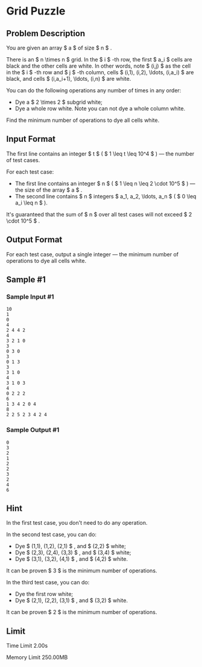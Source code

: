 # Grid Puzzle

## Problem Description

You are given an array $ a $ of size $ n $ .

There is an $ n \times n $ grid. In the $ i $ -th row, the first $ a_i $ cells are black and the other cells are white. In other words, note $ (i,j) $ as the cell in the $ i $ -th row and $ j $ -th column, cells $ (i,1), (i,2), \ldots, (i,a_i) $ are black, and cells $ (i,a_i+1), \ldots, (i,n) $ are white.

You can do the following operations any number of times in any order:

- Dye a $ 2 \times 2 $ subgrid white;
- Dye a whole row white. Note you can not dye a whole column white.

Find the minimum number of operations to dye all cells white.

## Input Format

The first line contains an integer $ t $ ( $ 1 \leq t \leq 10^4 $ ) — the number of test cases.

For each test case:

- The first line contains an integer $ n $ ( $ 1 \leq n \leq 2 \cdot 10^5 $ ) — the size of the array $ a $ .
- The second line contains $ n $ integers $ a_1, a_2, \ldots, a_n $ ( $ 0 \leq a_i \leq n $ ).

It's guaranteed that the sum of $ n $ over all test cases will not exceed $ 2 \cdot 10^5 $ .

## Output Format

For each test case, output a single integer — the minimum number of operations to dye all cells white.

## Sample #1

### Sample Input #1

```
10
1
0
4
2 4 4 2
4
3 2 1 0
3
0 3 0
3
0 1 3
3
3 1 0
4
3 1 0 3
4
0 2 2 2
6
1 3 4 2 0 4
8
2 2 5 2 3 4 2 4
```

### Sample Output #1

```
0
3
2
1
2
2
3
2
4
6
```

## Hint

In the first test case, you don't need to do any operation.

In the second test case, you can do:

- Dye $ (1,1), (1,2), (2,1) $ , and $ (2,2) $ white;
- Dye $ (2,3), (2,4), (3,3) $ , and $ (3,4) $ white;
- Dye $ (3,1), (3,2), (4,1) $ , and $ (4,2) $ white.

It can be proven $ 3 $ is the minimum number of operations.

In the third test case, you can do:

- Dye the first row white;
- Dye $ (2,1), (2,2), (3,1) $ , and $ (3,2) $ white.

It can be proven $ 2 $ is the minimum number of operations.

## Limit



Time Limit
2.00s

Memory Limit
250.00MB